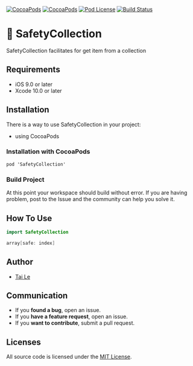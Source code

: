 [![CocoaPods](https://img.shields.io/cocoapods/p/SafetyCollection.svg)](https://cocoapods.org/pods/SafetyCollection)
[![CocoaPods](https://img.shields.io/cocoapods/v/SafetyCollection.svg)](http://cocoapods.org/pods/SafetyCollection)
[![Pod License](https://cocoapod-badges.herokuapp.com/l/SafetyCollection/badge.png)](https://www.apache.org/licenses/LICENSE-2.0.html)
[![Build Status](https://travis-ci.org/levantAJ/SafetyCollection.svg?branch=master)](https://travis-ci.org/levantAJ/SafetyCollection)

# 🦺 SafetyCollection
SafetyCollection facilitates for get item from a collection

## Requirements

- iOS 9.0 or later
- Xcode 10.0 or later

## Installation
There is a way to use SafetyCollection in your project:

- using CocoaPods

### Installation with CocoaPods

```
pod 'SafetyCollection'
```
### Build Project

At this point your workspace should build without error. If you are having problem, post to the Issue and the
community can help you solve it.

## How To Use

```swift
import SafetyCollection

array[safe: index]
```

## Author
- [Tai Le](https://github.com/levantAJ)

## Communication
- If you **found a bug**, open an issue.
- If you **have a feature request**, open an issue.
- If you **want to contribute**, submit a pull request.

## Licenses

All source code is licensed under the [MIT License](https://raw.githubusercontent.com/levantAJ/SafetyCollection/master/LICENSE).
